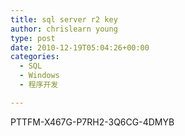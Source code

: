 ```yaml
---
title: sql server r2 key
author: chrislearn young
type: post
date: 2010-12-19T05:04:26+00:00
categories:
  - SQL
  - Windows
  - 程序开发

---
```

PTTFM-X467G-P7RH2-3Q6CG-4DMYB